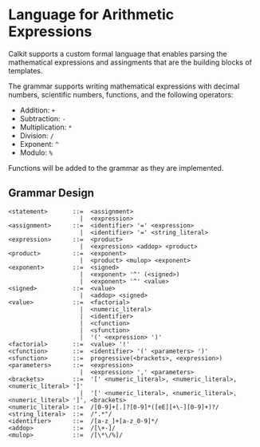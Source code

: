 
# Language for Arithmetic Expressions
Calkit supports a custom formal language that enables parsing the mathematical expressions and assingments that are the building blocks of templates.

The grammar supports writing mathematical expressions with decimal numbers, scientific numbers, functions, and the following operators:
- Addition: `+`
- Subtraction: `-`
- Multiplication: `*`
- Division: `/`
- Exponent: `^`
- Modulo: `%`

Functions will be added to the grammar as they are implemented.

## Grammar Design

```
<statement>       ::=  <assignment> 
                    |  <expression>
<assignment>      ::=  <identifier> '=' <expression> 
                    |  <identifier> '=' <string_literal>
<expression>      ::=  <product> 
                    |  <expression> <addop> <product>
<product>         ::=  <exponent> 
                    |  <product> <mulop> <exponent>
<exponent>        ::=  <signed> 
                    |  <exponent> '^' (<signed>) 
                    |  <exponent> '^' <value>
<signed>          ::=  <value> 
                    |  <addop> <signed>
<value>           ::=  <factorial> 
                    |  <numeric_literal> 
                    |  <identifier> 
                    |  <cfunction> 
                    |  <sfunction> 
                    |  '(' <expression> ')'
<factorial>       ::=  <value> '!'
<cfunction>       ::=  <identifier> '(' <parameters> ')' 
<sfunction>       ::=  progressive(<brackets>, <expression>)
<parameters>      ::=  <expression> 
                    |  <expression> ',' <parameters>
<brackets>        ::=  '[' <numeric_literal>, <numeric_literal>, <numeric_literal> ']' 
                    |  '[' <numeric_literal>, <numeric_literal>, <numeric_literal> ']', <brackets>
<numeric_literal> ::=  /[0-9]+[.]?[0-9]*([eE][+\-][0-9]+)?/
<string_literal>  ::=  /".*"/
<identifier>      ::=  /[a-z_]+[a-z_0-9]*/
<addop>           ::=  /[\+-]/
<mulop>           ::=  /[\*\/%]/
```